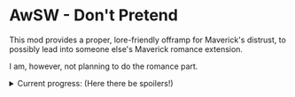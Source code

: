 # AwSW - Don't Pretend

This mod provides a proper, lore-friendly offramp for Maverick's distrust, to possibly lead into someone else's Maverick romance extension.

I am, however, not planning to do the romance part.

<details>
<summary>Current progress: (Here there be spoilers!)</summary>

- [x] Give the player less rude options for speaking with Maverick in the Chapter 1 investigation.

- [x] Give the player the option to talk to Bryce about Maverick during Bryce1, if they were less rude than canon in the Chapter 1 investigation.

- [x] Have Bryce pull Maverick aside, meet him back at the police station, and reinstate him.

- [ ] (Active) Have reinstated Maverick confront you in broad daylight, as per Chapter 2 investigation.

- [ ] Have Maverick meet you on a "date" in Chapter 2 to interrogate you, then change his opinion about you as per Chapter 4 in Bryce's path (but early!)
</details>
